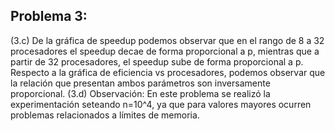 ## Problema 3:
(3.c)
De la gráfica de speedup podemos observar que en el rango de 8 a 32 procesadores el speedup decae de forma proporcional a p, mientras que a partir de 32 procesadores, el speedup sube de forma proporcional a p.
Respecto a la gráfica de eficiencia vs procesadores, podemos observar que la relación que presentan ambos parámetros son inversamente proporcional.
(3.d) 
Observación: En este problema se realizó la experimentación seteando n=10^4, ya que para valores mayores ocurren problemas relacionados a límites de memoria.
